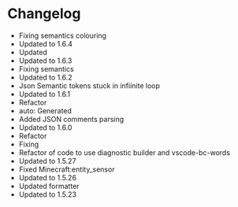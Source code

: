 # Changelog 
- Fixing semantics colouring
- Updated to 1.6.4
- Updated
- Updated to 1.6.3
- Fixing semantics
- Updated to 1.6.2
- Json Semantic tokens stuck in infiinite loop
- Updated to 1.6.1
- Refactor
- auto: Generated
- Added JSON comments parsing
- Updated to 1.6.0
- Refactor
- Fixing
- Refactor of code to use diagnostic builder and vscode-bc-words
- Updated to 1.5.27
- Fixed Minecraft:entity_sensor
- Updated to 1.5.26
- Updated formatter
- Updated to 1.5.23